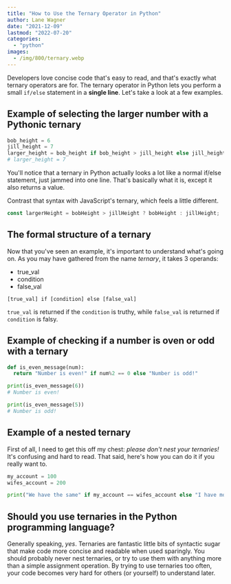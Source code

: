 ```yaml
---
title: "How to Use the Ternary Operator in Python"
author: Lane Wagner
date: "2021-12-09"
lastmod: "2022-07-20"
categories: 
  - "python"
images:
  - /img/800/ternary.webp
---
```


Developers love concise code that's easy to read, and that's exactly what ternary operators are for. The ternary operator in Python lets you perform a small `if/else` statement in a **single line**. Let's take a look at a few examples.

## Example of selecting the larger number with a Pythonic ternary

```py
bob_height = 6
jill_height = 7
larger_height = bob_height if bob_height > jill_height else jill_height
# larger_height = 7
```

You'll notice that a ternary in Python actually looks a lot like a normal if/else statement, just jammed into one line. That's basically what it is, except it also returns a value.

Contrast that syntax with JavaScript's ternary, which feels a little different.

```js
const largerHeight = bobHeight > jillHeight ? bobHeight : jillHeight;
```

## The formal structure of a ternary

Now that you've seen an example, it's important to understand what's going on. As you may have gathered from the name *ternary*, it takes 3 operands:

* true_val
* condition
* false_val

```
[true_val] if [condition] else [false_val]
```

`true_val` is returned if the `condition` is truthy, while `false_val` is returned if `condition` is falsy.

## Example of checking if a number is oven or odd with a ternary

```py
def is_even_message(num):
  return "Number is even!" if num%2 == 0 else "Number is odd!"

print(is_even_message(6))
# Number is even!

print(is_even_message(5))
# Number is odd!
```

## Example of a nested ternary

First of all, I need to get this off my chest: *please don't nest your ternaries!* It's confusing and hard to read. That said, here's how you can do it if you really want to.

```py
my_account = 100
wifes_account = 200

print("We have the same" if my_account == wifes_account else "I have more" if my_account > wifes_account else "Wife has more")
```

## Should you use ternaries in the Python programming language?

Generally speaking, *yes*. Ternaries are fantastic little bits of syntactic sugar that make code more concise and readable when used sparingly. You should probably never nest ternaries, or try to use them with anything more than a simple assignment operation. By trying to use ternaries too often, your code becomes very hard for others (or yourself) to understand later.
